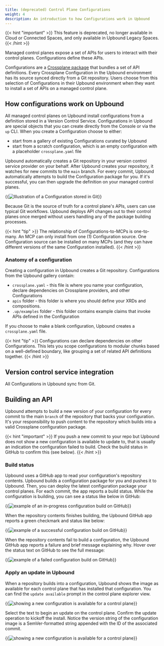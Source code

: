 ```yaml
---
title: (deprecated) Control Plane Configurations
weight: 4
description: An introduction to how Configurations work in Upbound
---
```


{{< hint "important" >}}
This feature is deprecated, no longer available in Cloud or Connected Spaces, and only available in Upbound Legacy Spaces.
{{< /hint >}}


Managed control planes expose a set of APIs for users to interact with their control planes. Configurations define these APIs.

Configurations are a [Crossplane package](https://docs.crossplane.io/latest/spaces/packages/#configuration-packages) that bundles a set of API definitions. Every Crossplane Configuration in the Upbound environment has its source synced directly from a Git repository. Users choose from this selection of Configurations in their Upbound environment when they want to install a set of APIs on a managed control plane.

## How configurations work on Upbound

All managed control planes on Upbound install configurations from a definition stored in a Version Control Service. Configurations in Upbound are special objects that you can create directly from the Console or via the `up` CLI. When you create a Configuration choose to either:

- start from a gallery of existing Configurations curated by Upbound
- start from a scratch configuration, which is an empty configuration with a placeholder `crossplane.yaml` file

Upbound automatically creates a Git repository in your version control service provider on your behalf. After Upbound creates your repository, it watches for new commits to the `main` branch. For every commit, Upbound automatically attempts to build the Configuration package for you. If it's successful, you can then upgrade the definition on your managed control planes.

{{<img src="all-spaces/spaces/images/Git-Integration_Marketecture_Dark_1440w.png" alt="Illustration of a Configuration stored in Git" lightbox="true">}}

Because Git is the source of truth for a control plane's APIs, users can use typical Git workflows. Upbound deploys API changes out to their control planes once merged without users handling any of the package building processes.

{{< hint "tip" >}}
The relationship of Configurations-to-MCPs is one-to-many. An MCP can only install from one (1) Configuration source. One Configuration source can be installed on many MCPs (and they can have different versions of the same Configuration installed).
{{< /hint >}}

### Anatomy of a configuration

Creating a configuration in Upbound creates a Git repository. Configurations from the Upbound gallery contain:

- `crossplane.yaml` - this file is where you name your configuration, declare dependencies on Crossplane providers, and other Configurations
- `apis` folder - this folder is where you should define your XRDs and compositions.
- `.up/examples` folder - this folder contains example claims that invoke APIs defined in the Configuration

If you choose to make a blank configuration, Upbound creates a `crossplane.yaml` file.

{{< hint "tip" >}}
Configurations can declare dependencies on other Configurations. This lets you scope configurations to modular chunks based on a well-defined boundary, like grouping a set of related API definitions together.
{{< /hint >}}

## Version control service integration

All Configurations in Upbound sync from Git.

## Building an API

Upbound attempts to build a new version of your configuration for every commit to the main `branch` of the repository that backs your configuration. It's your responsibility to push content to the repository which builds into a valid Crossplane configuration package.

{{< hint "important" >}}
If you push a new commit to your repo but Upbound does not show a new configuration is available to update to, that is usually an indication the configuration failed to build. Check the build status in GitHub to confirm this (see below).
{{< /hint >}}

### Build status

Upbound uses a GitHub app to read your configuration's repository contents. Upbound builds a configuration package for you and pushes it to Upbound. Then, you can deploy the latest configuration package your control planes. For each commit, the app reports a build status. While the configuration is building, you can see a status like below in GitHub:

{{<img src="all-spaces/spaces/images/git-building.png" alt="example of an in-progress configuration build on GitHub" lightbox="true" >}}

When the repository contents finishes building, the Upbound GitHub app reports a green checkmark and status like below:

{{<img src="all-spaces/spaces/images/git-success.png" alt="example of a successful configuration build on GitHub" lightbox="true">}}

When the repository contents fail to build a configuration, the Upbound GitHub app reports a failure and brief message explaining why. Hover over the status text on GitHub to see the full message:

{{<img src="all-spaces/spaces/images/git-fail.png" alt="example of a failed configuration build on GitHub" lightbox="true">}}

### Apply an update in Upbound

When a repository builds into a configuration, Upbound shows the image as available for each control plane that has installed that configuration. You can find the `update available` prompt in the control plane explorer view.

{{<img src="all-spaces/spaces/images/git-update-available.png" alt="showing a new configuration is available for a control plane" size="small" lightbox="true">}}

Select the text to begin an update on the control plane. Confirm the update operation to kickoff the install. Notice the version string of the configuration image is a SemVer-formatted string appended with the ID of the associated commit.

{{<img src="all-spaces/spaces/images/git-build-version.png" alt="showing a new configuration is available for a control plane" lightbox="true">}}